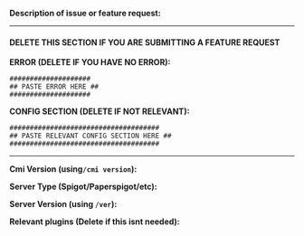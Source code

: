 **Description of issue or feature request:**

---

#### DELETE THIS SECTION IF YOU ARE SUBMITTING A FEATURE REQUEST ####

**ERROR (DELETE IF YOU HAVE NO ERROR):**
```
####################
## PASTE ERROR HERE ##
####################
```

**CONFIG SECTION (DELETE IF NOT RELEVANT):**
```
#####################################
## PASTE RELEVANT CONFIG SECTION HERE ##
#####################################
```

---

**Cmi Version (using`/cmi version`):** 

**Server Type (Spigot/Paperspigot/etc):** 

**Server Version (using `/ver`):** 

**Relevant plugins (Delete if this isnt needed):** 

